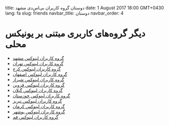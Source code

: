 title: دوستان گروه کاربران بی‌اس‌دی مشهد
date: 1 August 2017 18:00 GMT+0430
lang: fa
slug: friends
navbar_title: دوستان
navbar_order: 4


# دیگر گروه‌های کاربری مبتنی بر یونیکس محلی

- [گروه کاربران لینوکس مشهد][1]
- [گروه کاربران لینوکس تهران][3]
- [گروه کاربران لینوکس کرج][4]
- [گروه کاربران لینوکس اصفهان][5]
- [گروه کاربران لینوکس شیراز][6]
- [گروه کاربران لینوکس قزوین][7]
- [گروه کاربران لینوکس گیلان][8]
- [گروه کاربران لینوکس خوزستان][9]
- [گروه کاربران لینوکس تبریز][10]
- [گروه کاربران لینوکس کرمان][11]
- [گروه کاربران لینوکس بوشهر][12]
- [گروه کاربران لینوکس قم][13]

[1]: http://next.mashhadlug.org
[2]: http://www.nycbug.org
[3]: http://tehlug.org
[4]: http://karajlug.org
[5]: http://www.isfahanlug.org
[6]: https://shirazlug.ir
[7]: http://qazvinlug.ir
[8]: http://www.gullug.org
[9]: http://khuzestanlug.ir
[10]: http://tabrizlug.ir
[11]: http://klug.ir
[12]: http://bulug.ir
[13]: http://qomlug.ir
